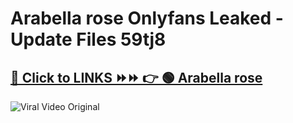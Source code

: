 
 # Arabella rose Onlyfans Leaked - Update Files 59tj8

## <h2><a href="https://clipsfans.com/Arabella_rose&ref=git">🔗 Click to LINKS ⏩⏩ 👉 🟢 Arabella rose </a></h2>

<a href="https://clipsfans.com/Arabella_rose&ref=git" rel="nofollow" data-target="animated-image.originalLink"><img src="https://i.ibb.co.com/xMMVF88/686577567.gif" alt="Viral Video Original" style="max-width: 100%; display: inline-block;" data-target="animated-image.originalImage"></a>

